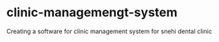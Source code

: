 # clinic-managemengt-system
Creating a software for clinic management system for snehi dental clinic
